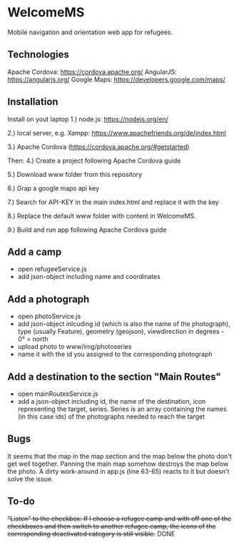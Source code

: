 # WelcomeMS
Mobile navigation and orientation web app for refugees.

## Technologies
Apache Cordova: https://cordova.apache.org/ 
AngularJS: https://angularjs.org/ 
Google Maps: https://developers.google.com/maps/

## Installation
Install on yout laptop
1.) node.js: https://nodejs.org/en/

2.) local server, e.g. Xampp: https://www.apachefriends.org/de/index.html 

3.) Apache Cordova (https://cordova.apache.org/#getstarted)

Then:
4.) Create a project following Apache Cordova guide

5.) Download www folder from this repository

6.) Grap a google maps api key

7.) Search for API-KEY in the main index.html and replace it with the key

8.) Replace the default www folder with content in WelcomeMS.

9.) Build and run app following Apache Cordova guide

## Add a camp
- open refugeeService.js
- add json-object including name and coordinates

## Add a photograph
- open photoService.js
- add json-object inlcuding id (which is also the name of the photograph), type (usually Feature), geometry (geojson), viewdirection in degrees - 0° = north
- upload photo to www/img/photoseries
- name it with the id you assigned to the corresponding photograph

## Add a destination to the section "Main Routes"
- open mainRoutesService.js
- add a json-object including id, the name of the destination, icon representing the target, series. Series is an array containing the names (in this case ids) of the photographs needed to reach the target

## Bugs
It seems that the map in the map section and the map below the photo don't get well together. Panning the main map somehow destroys the map below the photo. A dirty work-around in app.js (line 63-65) reacts to it but doesn't solve the issue.

## To-do
~~"Listen" to the checkbox: If I choose a refugee camp and with off one of the checkboxes and then switch to another refugee camp, the icons of the corresponding deactivated category is still visible.~~ DONE
